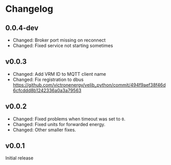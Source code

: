 # Changelog

## 0.0.4-dev
* Changed: Broker port missing on reconnect
* Changed: Fixed service not starting sometimes

## v0.0.3
* Changed: Add VRM ID to MQTT client name
* Changed: Fix registration to dbus https://github.com/victronenergy/velib_python/commit/494f9aef38f46d6cfcddd8b1242336a0a3a79563

## v0.0.2
* Changed: Fixed problems when timeout was set to `0`.
* Changed: Fixed units for forwarded energy.
* Changed: Other smaller fixes.

## v0.0.1
Initial release
